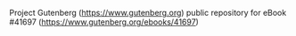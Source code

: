 Project Gutenberg (https://www.gutenberg.org) public repository for eBook #41697 (https://www.gutenberg.org/ebooks/41697)
